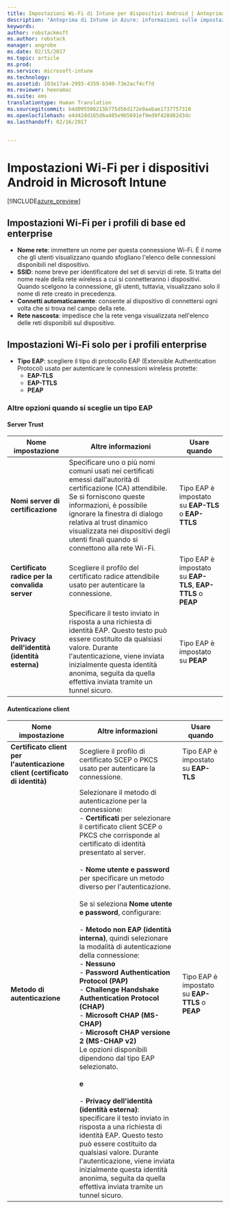 ```yaml
---
title: Impostazioni Wi-Fi di Intune per dispositivi Android | Anteprima di Intune in Azure | Documentazione Microsoft
description: "Anteprima di Intune in Azure: informazioni sulle impostazioni di Intune che è possibile usare per configurare le connessioni Wi-Fi nei dispositivi Android."
keywords: 
author: robstackmsft
ms.author: robstack
manager: angrobe
ms.date: 02/15/2017
ms.topic: article
ms.prod: 
ms.service: microsoft-intune
ms.technology: 
ms.assetid: 103e17a4-2993-4359-b340-73e2acf4cf7d
ms.reviewer: heenamac
ms.suite: ems
translationtype: Human Translation
ms.sourcegitcommit: b4d095506215b775d56d172e9aabae1737757310
ms.openlocfilehash: e4d42dd165d6a485e9b5691ef9ed9f420d82d3dc
ms.lasthandoff: 02/16/2017


---
```


# <a name="wi-fi-settings-for-android-devices-in-microsoft-intune"></a>Impostazioni Wi-Fi per i dispositivi Android in Microsoft Intune

[!INCLUDE[azure_preview](../includes/azure_preview.md)]

## <a name="wi-fi-settings-for-basic-and-enterprise-profiles"></a>Impostazioni Wi-Fi per i profili di base ed enterprise

- **Nome rete**: immettere un nome per questa connessione Wi-Fi. È il nome che gli utenti visualizzano quando sfogliano l'elenco delle connessioni disponibili nel dispositivo.
- **SSID**: nome breve per identificatore del set di servizi di rete. Si tratta del nome reale della rete wireless a cui si connetteranno i dispositivi. Quando scelgono la connessione, gli utenti, tuttavia, visualizzano solo il nome di rete creato in precedenza.
- **Connetti automaticamente**: consente al dispositivo di connettersi ogni volta che si trova nel campo della rete.
- **Rete nascosta**: impedisce che la rete venga visualizzata nell'elenco delle reti disponibili sul dispositivo.


## <a name="wi-fi-settings-for-enterprise-profiles-only"></a>Impostazioni Wi-Fi solo per i profili enterprise

- **Tipo EAP**: scegliere il tipo di protocollo EAP (Extensible Authentication Protocol) usato per autenticare le connessioni wireless protette:
    - **EAP-TLS**
    - **EAP-TTLS**
    - **PEAP**

### <a name="further-options-when-you-choose-an-eap-type"></a>Altre opzioni quando si sceglie un tipo EAP

#### <a name="server-trust"></a>Server Trust



|Nome impostazione|Altre informazioni|Usare quando|
|-------------|---------------|-----------|
|**Nomi server di certificazione**|Specificare uno o più nomi comuni usati nei certificati emessi dall'autorità di certificazione (CA) attendibile. Se si forniscono queste informazioni, è possibile ignorare la finestra di dialogo relativa al trust dinamico visualizzata nei dispositivi degli utenti finali quando si connettono alla rete Wi-Fi.|Tipo EAP è impostato su **EAP-TLS** o **EAP-TTLS**|
|**Certificato radice per la convalida server**|Scegliere il profilo del certificato radice attendibile usato per autenticare la connessione. |Tipo EAP è impostato su **EAP-TLS**, **EAP-TTLS** o **PEAP**|
|**Privacy dell'identità (identità esterna)**|Specificare il testo inviato in risposta a una richiesta di identità EAP. Questo testo può essere costituito da qualsiasi valore. Durante l'autenticazione, viene inviata inizialmente questa identità anonima, seguita da quella effettiva inviata tramite un tunnel sicuro.|Tipo EAP è impostato su **PEAP**|


#### <a name="client-authentication"></a>Autenticazione client


|Nome impostazione|Altre informazioni|Usare quando|
|----------|--------------|----------|
|**Certificato client per l'autenticazione client (certificato di identità)**|Scegliere il profilo di certificato SCEP o PKCS usato per autenticare la connessione.|Tipo EAP è impostato su **EAP-TLS**|
|**Metodo di autenticazione**|Selezionare il metodo di autenticazione per la connessione:<br>- **Certificati** per selezionare il certificato client SCEP o PKCS che corrisponde al certificato di identità presentato al server.<br><br>- **Nome utente e password** per specificare un metodo diverso per l'autenticazione. <br><br>Se si seleziona **Nome utente e password**, configurare:<br><br>-  **Metodo non EAP (identità interna)**, quindi selezionare la modalità di autenticazione della connessione:<br>- **Nessuno**<br>- **Password Authentication Protocol (PAP)**<br>- **Challenge Handshake Authentication Protocol (CHAP)**<br>- **Microsoft CHAP (MS-CHAP)**<br>- **Microsoft CHAP versione 2 (MS-CHAP v2)**<br>Le opzioni disponibili dipendono dal tipo EAP selezionato.<br><br>**e**<br><br>- **Privacy dell'identità (identità esterna)**: specificare il testo inviato in risposta a una richiesta di identità EAP. Questo testo può essere costituito da qualsiasi valore. Durante l'autenticazione, viene inviata inizialmente questa identità anonima, seguita da quella effettiva inviata tramite un tunnel sicuro.|Tipo EAP è impostato su **EAP-TTLS** o **PEAP**|

